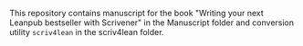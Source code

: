 This repository contains manuscript for the book "Writing your next Leanpub bestseller with Scrivener" in the Manuscript folder and conversion utility `scriv4lean` in the scriv4lean folder.

